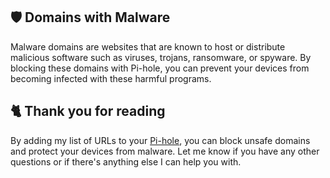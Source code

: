 ## 🛡️ Domains with Malware
Malware domains are websites that are known to host or distribute malicious software such as viruses, trojans, ransomware, or spyware. By blocking these domains with Pi-hole, you can prevent your devices from becoming infected with these harmful programs.

## 🐈 Thank you for reading
By adding my list of URLs to your [Pi-hole](https://pi-hole.net), you can block unsafe domains and protect your devices from malware.
Let me know if you have any other questions or if there's anything else I can help you with.